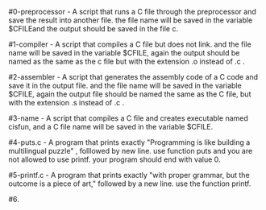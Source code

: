 #0-preprocessor - A script that runs a C file through the preprocessor and save the result into another file. the file name will be saved in the variable $CFILEand the output should be saved in the file c.

#1-compiler - A script that compiles a C file but does not link. and the file name will be saved  in the variable $CFILE, again the output should be named as   the same as the c file but with the extension .o instead of .c .

#2-assembler - A script that generates the assembly code of a C code and save it in the output file. and the file name will be saved in the variable $CFILE,     again the output file should be named the same as the C file, but with the extension .s instead of .c  .

#3-name - A script that compiles a C file and creates executable named cisfun, and a C file name will be saved in the variable $CFILE. 

#4-puts.c - A program that prints exactly "Programming is like building a multilingual puzzle" , folllowed by new line. use function puts and you are not allowed to use printf. your program should end with value 0.

#5-printf.c - A program that prints exactly "with proper grammar, but the outcome is a piece of art," followed by a new line. use the function printf.

#6.
